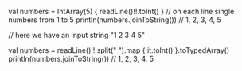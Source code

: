 val numbers = IntArray(5) { readLine()!!.toInt() } // on each line single numbers from 1 to 5
println(numbers.joinToString()) // 1, 2, 3, 4, 5




// here we have an input string "1 2 3 4 5"

val numbers = readLine()!!.split(" ").map { it.toInt() }.toTypedArray()
println(numbers.joinToString()) // 1, 2, 3, 4, 5
